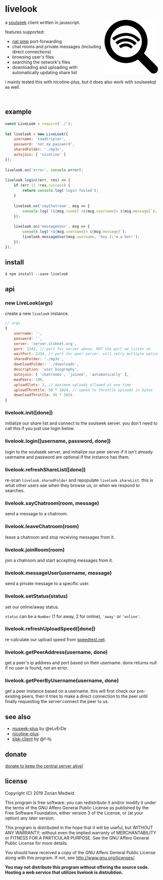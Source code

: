 # livelook
<img align="right" width="176" height="176" src="./livelook.svg">

a [soulseek](https://en.wikipedia.org/wiki/Soulseek)
client written in javascript.

features supported:
* [nat pmp](https://en.wikipedia.org/wiki/NAT_Port_Mapping_Protocol)
port-forwarding
* chat rooms and private messages (including direct connections)
* browsing user's files
* searching the network's files
* downloading and uploading with automatically updating share list

i mainly tested this with nicotine-plus, but it does also work with soulseekqt
as well.

<div style="clear: both;">&nbsp;</div>

## example
```javascript
const LiveLook = require('./');

let livelook = new LiveLook({
    username: 'toadtripler',
    password: 'not my password',
    sharedFolder: './mp3s',
    autojoin: [ 'nicotine' ]
});

livelook.on('error', console.error);

livelook.login((err, res) => {
    if (err || !res.success) {
        return console.log('login failed');
    }

    livelook.on('sayChatroom', msg => {
        console.log(`[${msg.room}] <${msg.username}> ${msg.message}`);
    });

    livelook.on('messageUser', msg => {
        console.log(`<${msg.username}> ${msg.message}`);
        livelook.messageUser(msg.username, 'hey i\'m a bot!');
    });
});
```
## install

	$ npm install --save livelook

## api
### new LiveLook(args)
create a new `livelook` instance.

```javascript
// args
{
    username: '',
    password: '',
    server: 'server.slsknet.org',
    port: 2242, // port for server above, NOT the port we listen on
    waitPort: 2234, // port for peer server. will retry multiple options if fail
    sharedFolder: './mp3s',
    downloadFolder: './downloads',
    description: 'user biography',
    autojoin: [ 'chatrooms', 'joined', 'automatically' ],
    maxPeers: 100,
    uploadSlots: 2, // maximum uploads allowed at one time
    uploadThrottle: 56 * 1024, // speed to throttle uploads in bytes
    downloadThrottle: 56 * 1024
}
```

### livelook.init([done])
initialize our share list and connect to the soulseek server. you don't need to
call this if you just use login below.

### livelook.login([username, password, done])
login to the soulseek server, and initialize our peer server if it isn't
already. username and password are optional if the instance has them.

### livelook.refreshShareList([done])
re-scan `livelook.sharedFolder` and repopulate `livelook.shareList`. this is
what other users see when they browse us, or when we respond to searches.

### livelook.sayChatroom(room, message)
send a message to a chatroom.

### livelook.leaveChatroom(room)
leave a chatroom and stop receiving messages from it.

### livelook.joinRoom(room)
join a chatroom and start accepting messages from it.

### livelook.messageUser(username, message)
send a private message to a specific user.

### livelook.setStatus(status)
set our online/away status.

`status` can be a `Number` (1 for away, 2 for online), `'away'` or `'online'`.

### livelook.refreshUploadSpeed([done])
re-calculate our upload speed from [speedtest.net](https://www.speedtest.net/).

### livelook.getPeerAddress(username, done)
get a peer's ip address and port based on their username. done returns null if
no user is found, not an error.

### livelook.getPeerByUsername(username, done)
get a peer instance based on a username. this will first check our pre-existing
peers, then it tries to make a direct connection to the peer until finally
requesting the server connect the peer to us.

## see also

* [museek-plus](https://github.com/eLvErDe/museek-plus) by @eLvErDe
* [nicotine-plus](https://github.com/Nicotine-Plus/nicotine-plus)
* [slsk-client](https://github.com/f-hj/slsk-client) by @f-hj.

## donate
[donate to keep the central server alive!](https://www.slsknet.org/donate.php)

## license
Copyright (C) 2019  Zorian Medwid

This program is free software: you can redistribute it and/or modify
it under the terms of the GNU Affero General Public License as
published by the Free Software Foundation, either version 3 of the
License, or (at your option) any later version.

This program is distributed in the hope that it will be useful,
but WITHOUT ANY WARRANTY; without even the implied warranty of
MERCHANTABILITY or FITNESS FOR A PARTICULAR PURPOSE.  See the
GNU Affero General Public License for more details.

You should have received a copy of the GNU Affero General Public License
along with this program.  If not, see http://www.gnu.org/licenses/.

**You may not distribute this program without offering the source code. Hosting
a web service that utilizes livelook is distrubtion.**
